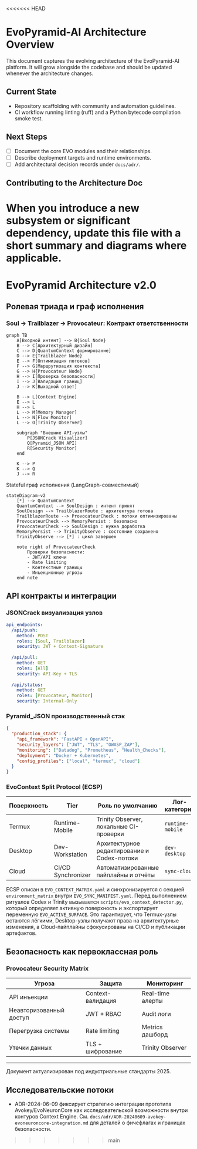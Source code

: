 <<<<<<< HEAD
# EvoPyramid-AI Architecture Overview

This document captures the evolving architecture of the EvoPyramid-AI platform.
It will grow alongside the codebase and should be updated whenever the
architecture changes.

## Current State

- Repository scaffolding with community and automation guidelines.
- CI workflow running linting (ruff) and a Python bytecode compilation smoke test.

## Next Steps

- [ ] Document the core EVO modules and their relationships.
- [ ] Describe deployment targets and runtime environments.
- [ ] Add architectural decision records under `docs/adr/`.

## Contributing to the Architecture Doc

When you introduce a new subsystem or significant dependency, update this file
with a short summary and diagrams where applicable.
=======
# EvoPyramid Architecture v2.0

## Ролевая триада и граф исполнения

### Soul → Trailblazer → Provocateur: Контракт ответственности

```mermaid
graph TB
    A[Входной интент] --> B{Soul Node}
    B --> C[Архитектурный дизайн]
    C --> D[QuantumContext формирование]
    D --> E{Trailblazer Node}
    E --> F[Оптимизация потоков]
    F --> G[Маршрутизация контекста]
    G --> H{Provocateur Node}
    H --> I[Проверка безопасности]
    I --> J[Валидация границ]
    J --> K[Выходной ответ]
    
    B --> L[Context Engine]
    E --> L
    H --> L
    L --> M[Memory Manager]
    L --> N[Flow Monitor]
    L --> O[Trinity Observer]
    
    subgraph "Внешние API-узлы"
        P[JSONCrack Visualizer]
        Q[Pyramid_JSON API]
        R[Security Monitor]
    end
    
    K --> P
    K --> Q
    J --> R
```

Stateful граф исполнения (LangGraph-совместимый)

```mermaid
stateDiagram-v2
    [*] --> QuantumContext
    QuantumContext --> SoulDesign : интент принят
    SoulDesign --> TrailblazerRoute : архитектура готова
    TrailblazerRoute --> ProvocateurCheck : потоки оптимизированы
    ProvocateurCheck --> MemoryPersist : безопасно
    ProvocateurCheck --> SoulDesign : нужна доработка
    MemoryPersist --> TrinityObserve : состояние сохранено
    TrinityObserve --> [*] : цикл завершен
    
    note right of ProvocateurCheck
        Проверки безопасности:
        - JWT/API ключи
        - Rate limiting  
        - Контекстные границы
        - Инъекционные угрозы
    end note
```

## API контракты и интеграции

### JSONCrack визуализация узлов

```yaml
api_endpoints:
  /api/push:
    method: POST
    roles: [Soul, Trailblazer]
    security: JWT + Context-Signature
  
  /api/pull: 
    method: GET
    roles: [All]
    security: API-Key + TLS
  
  /api/status:
    method: GET
    roles: [Provocateur, Monitor]
    security: Internal-Only
```

### Pyramid_JSON производственный стэк

```json
{
  "production_stack": {
    "api_framework": "FastAPI + OpenAPI",
    "security_layers": ["JWT", "TLS", "OWASP_ZAP"],
    "monitoring": ["Datadog", "Prometheus", "Health_Checks"],
    "deployment": "Docker + Kubernetes",
    "config_profiles": ["local", "termux", "cloud"]
  }
}
```

### EvoContext Split Protocol (ECSP)

| Поверхность | Tier               | Роль по умолчанию                           | Лог-категория     |
| ----------- | ------------------ | ------------------------------------------- | ----------------- |
| Termux      | Runtime-Mobile     | Trinity Observer, локальные CI-проверки     | `runtime-mobile`  |
| Desktop     | Dev-Workstation    | Архитектурное редактирование и Codex-потоки | `dev-desktop`     |
| Cloud       | CI/CD Synchronizer | Автоматизированные пайплайны и отчёты       | `sync-cloud`      |

ECSP описан в `EVO_CONTEXT_MATRIX.yaml` и синхронизируется с секцией
`environment_matrix` внутри `EVO_SYNC_MANIFEST.yaml`. Перед выполнением
ритуалов Codex и Trinity вызывается `scripts/evo_context_detector.py`,
который определяет активную поверхность и экспортирует переменную
`EVO_ACTIVE_SURFACE`. Это гарантирует, что Termux-узлы остаются лёгкими,
Desktop-узлы получают права на архитектурные изменения, а Cloud-пайплайны
сфокусированы на CI/CD и публикации артефактов.

## Безопасность как первоклассная роль

### Provocateur Security Matrix

| Угроза                | Защита               | Мониторинг           |
| --------------------- | -------------------- | -------------------- |
| API инъекции          | Context-валидация    | Real-time алерты     |
| Неавторизованный доступ | JWT + RBAC         | Audit логи           |
| Перегрузка системы    | Rate limiting        | Metrics дашборд      |
| Утечки данных         | TLS + шифрование     | Trinity Observer     |

---

Документ актуализирован под индустриальные стандарты 2025.

## Исследовательские потоки

- ADR-2024-06-09 фиксирует стратегию интеграции прототипа Avokey/EvoNeuronCore как исследовательской возможности внутри контуров Context Engine. См. `docs/adr/ADR-20240609-avokey-evoneuroncore-integration.md` для деталей о фичефлагах и границах безопасности.
>>>>>>> main
